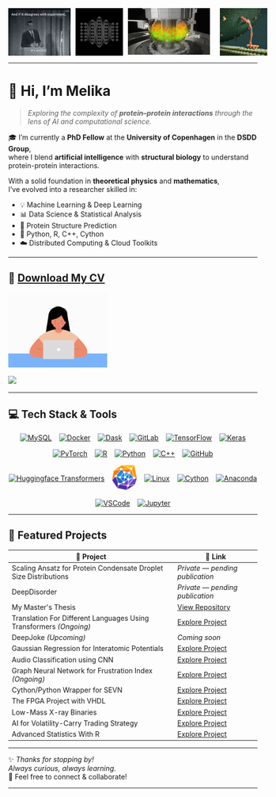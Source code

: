 <div style="display: flex; flex-direction: row;">
    <img src="experiment-science.gif" width="25%" style="margin-right: 10px;" />
    <img src="nn.gif" width="19%" style="margin-right: 10px;" />
    <img src="reactor.gif" width="33%" height="46%" style="margin-right: 20px;" />
    <img src="John-Liebler-Kinesin-Walking.webp" width="19%" style="margin-right: 20px;" />
</div>

---

# 👋 Hi, I’m **Melika**  

> _Exploring the complexity of **protein–protein interactions** through the lens of AI and computational science._  

🎓 I’m currently a **PhD Fellow** at the **University of Copenhagen** in the **DSDD Group**,  
where I blend **artificial intelligence** with **structural biology** to understand protein-protein interactions.

With a solid foundation in **theoretical physics** and **mathematics**,  
I’ve evolved into a researcher skilled in:

- 💡 Machine Learning & Deep Learning  
- 📊 Data Science & Statistical Analysis  
- 🧬 Protein Structure Prediction  
- 🐍 Python, R, C++, Cython 
- ☁️ Distributed Computing & Cloud Toolkits  

---

## 📄 [Download My CV](https://github.com/Melikakmm/CV/blob/main/MelikaCV.pdf)

<a href="https://github.com/Melikakmm/CV/blob/main/MelikaCV.pdf">
    <img src="CV.gif" alt="My CV" width="200" />
</a>



[![](https://visitcount.itsvg.in/api?id=MELIKAKMM&label=Profile%20Views&color=0&icon=0&pretty=true)](https://visitcount.itsvg.in)

---

## 💻 Tech Stack & Tools

<div style="display: flex; flex-wrap: wrap; gap: 15px; align-items: center; justify-content: center;">
    <a href="https://www.mysql.com/"><img src="https://www.mysql.com/common/logos/logo-mysql-170x115.png" alt="MySQL" style="height: 50px;"></a>
    <a href="https://www.docker.com/"><img src="https://www.docker.com/wp-content/uploads/2022/03/Moby-logo.png" alt="Docker" style="height: 50px;"></a>
    <a href="https://www.dask.org/"><img src="https://numfocus.org/wp-content/uploads/2019/08/Dask-Logo-300x300-1.png" alt="Dask" style="height: 50px;"></a>
    <a href="https://about.gitlab.com/"><img src="https://about.gitlab.com/images/press/logo/png/gitlab-logo-500.png" alt="GitLab" style="height: 50px;"></a>
    <a href="https://www.tensorflow.org/"><img src="https://upload.wikimedia.org/wikipedia/commons/2/2d/Tensorflow_logo.svg" alt="TensorFlow" style="height: 50px;"></a>
    <a href="https://keras.io/"><img src="https://upload.wikimedia.org/wikipedia/commons/a/ae/Keras_logo.svg" alt="Keras" style="height: 50px;"></a>
    <a href="https://pytorch.org/"><img src="https://pytorch.org/assets/images/pytorch-logo.png" alt="PyTorch" style="height: 50px;"></a>
    <a href="https://www.r-project.org/"><img src="https://www.r-project.org/logo/Rlogo.png" alt="R" style="height: 50px;"></a>
    <a href="https://www.python.org/"><img src="https://www.python.org/static/community_logos/python-logo.png" alt="Python" style="height: 50px;"></a>
    <a href="https://isocpp.org/"><img src="https://isocpp.org/assets/images/cpp_logo.png" alt="C++" style="height: 50px;"></a>
    <a href="https://github.com/"><img src="https://github.githubassets.com/images/modules/logos_page/GitHub-Mark.png" alt="GitHub" style="height: 50px;"></a>
    <a href="https://pytorch.org/hub/huggingface_pytorch-transformers/"><img src="https://huggingface.co/front/assets/huggingface_logo.svg" alt="Huggingface Transformers" style="height: 50px;"></a>
    <a href="https://pytorch-geometric.readthedocs.io/en/latest/"><img src="https://raw.githubusercontent.com/pyg-team/pyg_sphinx_theme/master/pyg_sphinx_theme/static/img/pyg_logo.png" alt="PyTorch Geometric" style="height: 50px;"></a>
    <a href="https://www.linux.it/"><img src="https://upload.wikimedia.org/wikipedia/commons/3/35/Tux.svg" alt="Linux" style="height: 50px;"></a>
    <a href="https://cython.readthedocs.io/en/latest/"><img src="https://cython.readthedocs.io/en/latest/_static/cythonlogo.png" alt="Cython" style="height: 50px;"></a>
    <a href="https://www.anaconda.com/"><img src="https://www.anaconda.com/wp-content/uploads/2022/12/anaconda_secondary_logo.svg" alt="Anaconda" style="height: 50px;"></a>
    <a href="https://code.visualstudio.com/"><img src="https://code.visualstudio.com/assets/images/code-stable.png" alt="VSCode" style="height: 50px;"></a>
    <a href="https://jupyter.org/"><img src="https://jupyter.org/assets/logos/rectanglelogo-greytext-orangebody-greymoons.svg" alt="Jupyter" style="height: 50px;"></a>
</div>

---

## 🧪 Featured Projects

| 📂 Project | 🔗 Link |
|------------|---------|
| Scaling Ansatz for Protein Condensate Droplet Size Distributions | *Private — pending publication* |
| DeepDisorder | *Private — pending publication* |
| My Master's Thesis | [View Repository](https://github.com/Melikakmm/Master_Thesis/tree/main) |
| Translation For Different Languages Using Transformers *(Ongoing)* | [Explore Project](https://github.com/Melikakmm/NLP_Translation) |
| DeepJoke *(Upcoming)* | _Coming soon_ |
| Gaussian Regression for Interatomic Potentials | [Explore Project](https://github.com/Melikakmm/GPR_fitting_interactive_potential) |
| Audio Classification using CNN | [Explore Project](https://github.com/Melikakmm/CNN-for-sound-classification) |
| Graph Neural Network for Frustration Index *(Ongoing)* | [Explore Project](https://github.com/Melikakmm/GNN_Frustration) |
| Cython/Python Wrapper for SEVN | [Explore Project](https://github.com/Melikakmm/SEVN_PYTHON_WRAPPER) |
| The FPGA Project with VHDL | [Explore Project](https://github.com/Melikakmm/FPGA) |
| Low-Mass X-ray Binaries | [Explore Project](https://github.com/Melikakmm/Low-Mass-X-ray-Binaries) |
| AI for Volatility-Carry Trading Strategy | [Explore Project](https://github.com/Melikakmm/Volatility-carry-trading-strategy) |
| Advanced Statistics With R | [Explore Project](https://github.com/Melikakmm/R_Projects) |

---

✨ _Thanks for stopping by!_  
_Always curious, always learning._  
💌 Feel free to connect & collaborate!

---

